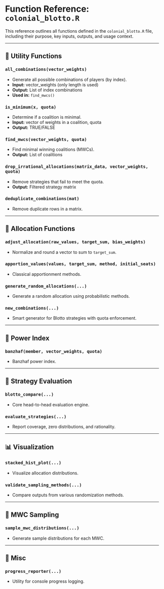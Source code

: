 
# Function Reference: `colonial_blotto.R`

This reference outlines all functions defined in the `colonial_blotto.R` file, including their purpose, key inputs, outputs, and usage context.

---

## 🔧 Utility Functions

### `all_combinations(vector_weights)`
- Generate all possible combinations of players (by index).
- **Input:** vector_weights (only length is used)
- **Output:** List of index combinations
- **Used in:** `find_mwcs()`

### `is_minimum(x, quota)`
- Determine if a coalition is minimal.
- **Input:** vector of weights in a coalition, quota
- **Output:** TRUE/FALSE

### `find_mwcs(vector_weights, quota)`
- Find minimal winning coalitions (MWCs).
- **Output:** List of coalitions

### `drop_irrational_allocations(matrix_data, vector_weights, quota)`
- Remove strategies that fail to meet the quota.
- **Output:** Filtered strategy matrix

### `deduplicate_combinations(mat)`
- Remove duplicate rows in a matrix.

---

## 🔢 Allocation Functions

### `adjust_allocation(raw_values, target_sum, bias_weights)`
- Normalize and round a vector to sum to `target_sum`.

### `apportion_values(values, target_sum, method, initial_seats)`
- Classical apportionment methods.

### `generate_random_allocations(...)`
- Generate a random allocation using probabilistic methods.

### `new_combinations(...)`
- Smart generator for Blotto strategies with quota enforcement.

---

## 🧮 Power Index

### `banzhaf(member, vector_weights, quota)`
- Banzhaf power index.

---

## 🎯 Strategy Evaluation

### `blotto_compare(...)`
- Core head-to-head evaluation engine.

### `evaluate_strategies(...)`
- Report coverage, zero distributions, and rationality.

---

## 📊 Visualization

### `stacked_hist_plot(...)`
- Visualize allocation distributions.

### `validate_sampling_methods(...)`
- Compare outputs from various randomization methods.

---

## 🔁 MWC Sampling

### `sample_mwc_distributions(...)`
- Generate sample distributions for each MWC.

---

## 🧠 Misc

### `progress_reporter(...)`
- Utility for console progress logging.
